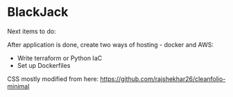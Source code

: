 # BlackJack

Next items to do:

After application is done, create two ways of hosting - docker and AWS:
- Write terraform or Python IaC
- Set up Dockerfiles

CSS mostly modified from here: https://github.com/rajshekhar26/cleanfolio-minimal